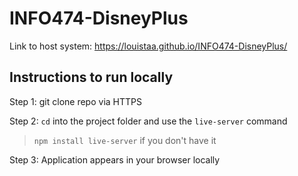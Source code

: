 # INFO474-DisneyPlus

Link to host system: https://louistaa.github.io/INFO474-DisneyPlus/

## Instructions to run locally

Step 1: git clone repo via HTTPS

Step 2: ```cd``` into the project folder and use the ```live-server``` command

> ```npm install live-server``` if you don't have it

Step 3: Application appears in your browser locally